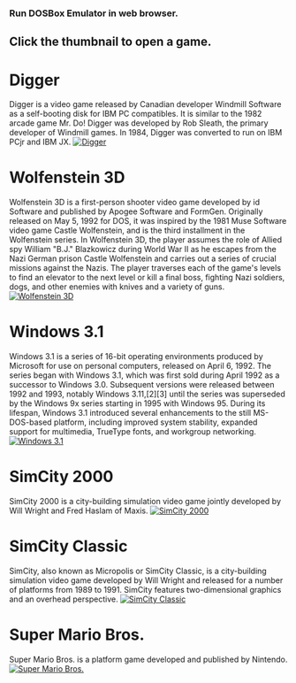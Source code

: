 ### Run DOSBox Emulator in web browser.
## Click the thumbnail to open a game.
# Digger
Digger is a video game released by Canadian developer Windmill Software as a self-booting disk for IBM PC compatibles. It is similar to the 1982 arcade game Mr. Do! Digger was developed by Rob Sleath, the primary developer of Windmill games. In 1984, Digger was converted to run on IBM PCjr and IBM JX.
[![Digger](https://user-images.githubusercontent.com/67264530/130066256-b6f6913e-3d1f-4fbc-a846-38ebfb210390.png)](play.html?game=games%2Fdigger-v3.jsdos)
# Wolfenstein 3D
Wolfenstein 3D is a first-person shooter video game developed by id Software and published by Apogee Software and FormGen. Originally released on May 5, 1992 for DOS, it was inspired by the 1981 Muse Software video game Castle Wolfenstein, and is the third installment in the Wolfenstein series. In Wolfenstein 3D, the player assumes the role of Allied spy William "B.J." Blazkowicz during World War II as he escapes from the Nazi German prison Castle Wolfenstein and carries out a series of crucial missions against the Nazis. The player traverses each of the game's levels to find an elevator to the next level or kill a final boss, fighting Nazi soldiers, dogs, and other enemies with knives and a variety of guns.
[![Wolfenstein 3D](https://user-images.githubusercontent.com/67264530/130067008-a92d948b-d69e-4dc5-b384-a5d15f439755.png)](play.html?game=games%2Fwolf14ms.jsdos)
# Windows 3.1
Windows 3.1 is a series of 16-bit operating environments produced by Microsoft for use on personal computers, released on April 6, 1992. The series began with Windows 3.1, which was first sold during April 1992 as a successor to Windows 3.0. Subsequent versions were released between 1992 and 1993, notably Windows 3.11,[2][3] until the series was superseded by the Windows 9x series starting in 1995 with Windows 95. During its lifespan, Windows 3.1 introduced several enhancements to the still MS-DOS-based platform, including improved system stability, expanded support for multimedia, TrueType fonts, and workgroup networking.
[![Windows 3.1](https://user-images.githubusercontent.com/67264530/130067574-f034b5aa-9538-4b55-827d-4358516e606c.png)](play.html?game=games%2FWindows31.jsdos)
# SimCity 2000
SimCity 2000 is a city-building simulation video game jointly developed by Will Wright and Fred Haslam of Maxis.
[![SimCity 2000](https://user-images.githubusercontent.com/67264530/130068158-7f22e457-5aa4-4c18-bcbc-1781df7b14c1.png)](play.html?game=games%2FSimCity2000.jsdos)
# SimCity Classic
SimCity, also known as Micropolis or SimCity Classic, is a city-building simulation video game developed by Will Wright and released for a number of platforms from 1989 to 1991. SimCity features two-dimensional graphics and an overhead perspective.
[![SimCity Classic](https://user-images.githubusercontent.com/67264530/130068796-79fe9c92-07c4-40e1-9b5e-ef4c5c4cb56f.png)](play.html?game=games%2FSimCity.jsdos)
# Super Mario Bros.
Super Mario Bros. is a platform game developed and published by Nintendo.
[![Super Mario Bros.](https://user-images.githubusercontent.com/67264530/130069230-c642debf-b21e-4414-9b6e-e7ae7ab7cea7.png)](play.html?game=games%2FSuperMarioBros.jsdos)
